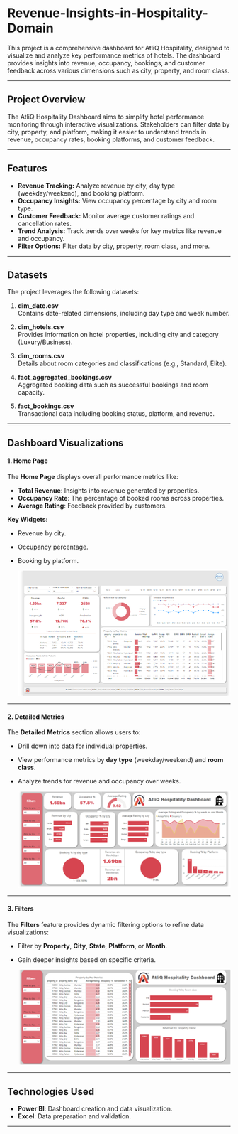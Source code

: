# Revenue-Insights-in-Hospitality-Domain

This project is a comprehensive dashboard for AtliQ Hospitality, designed to visualize and analyze key performance metrics of hotels. The dashboard provides insights into revenue, occupancy, bookings, and customer feedback across various dimensions such as city, property, and room class. 

---

## Project Overview
The AtliQ Hospitality Dashboard aims to simplify hotel performance monitoring through interactive visualizations. Stakeholders can filter data by city, property, and platform, making it easier to understand trends in revenue, occupancy rates, booking platforms, and customer feedback.

---

## Features
- **Revenue Tracking:** Analyze revenue by city, day type (weekday/weekend), and booking platform.
- **Occupancy Insights:** View occupancy percentage by city and room type.
- **Customer Feedback:** Monitor average customer ratings and cancellation rates.
- **Trend Analysis:** Track trends over weeks for key metrics like revenue and occupancy.
- **Filter Options:** Filter data by city, property, room class, and more.

---

## Datasets
The project leverages the following datasets:

1. **dim_date.csv**  
   Contains date-related dimensions, including day type and week number.
   
2. **dim_hotels.csv**  
   Provides information on hotel properties, including city and category (Luxury/Business).

3. **dim_rooms.csv**  
   Details about room categories and classifications (e.g., Standard, Elite).

4. **fact_aggregated_bookings.csv**  
   Aggregated booking data such as successful bookings and room capacity.

5. **fact_bookings.csv**  
   Transactional data including booking status, platform, and revenue.

---
## Dashboard Visualizations

#### 1. Home Page
The **Home Page** displays overall performance metrics like:
- **Total Revenue**: Insights into revenue generated by properties.
- **Occupancy Rate**: The percentage of booked rooms across properties.
- **Average Rating**: Feedback provided by customers.

**Key Widgets:**
- Revenue by city.
- Occupancy percentage.
- Booking by platform.

  ![Dashoard](./images/home.png)

---

#### 2. Detailed Metrics
The **Detailed Metrics** section allows users to:
- Drill down into data for individual properties.
- View performance metrics by **day type** (weekday/weekend) and **room class**.
- Analyze trends for revenue and occupancy over weeks.

  ![Dashoard](./images/page1.png)

---

#### 3. Filters
The **Filters** feature provides dynamic filtering options to refine data visualizations:
- Filter by **Property**, **City**, **State**, **Platform**, or **Month**.
- Gain deeper insights based on specific criteria.

  ![Dashoard](./images/page2.png)


---

## Technologies Used
- **Power BI**: Dashboard creation and data visualization.
- **Excel**: Data preparation and validation.

---
